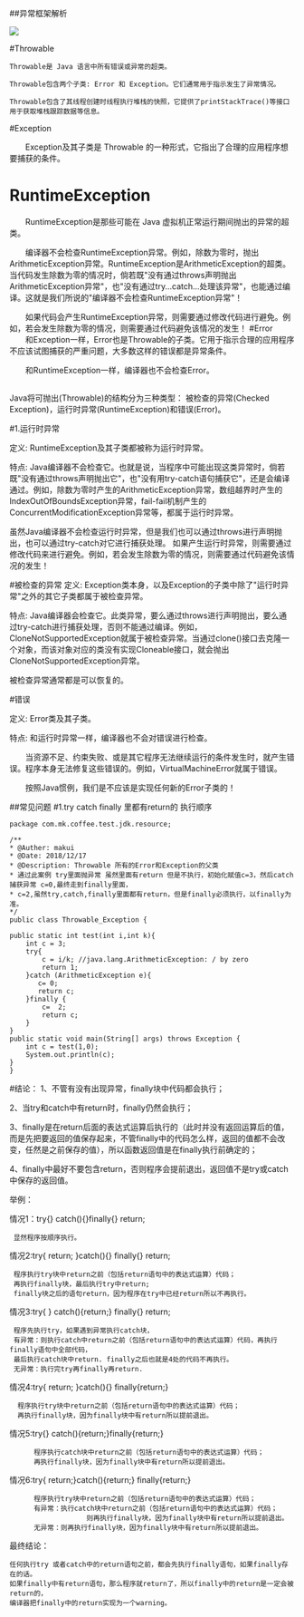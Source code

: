 ##异常框架解析

![](https://img-blog.csdn.net/20180322111107162)

 
#Throwable

	Throwable是 Java 语言中所有错误或异常的超类。
	
	Throwable包含两个子类: Error 和 Exception。它们通常用于指示发生了异常情况。
	
	Throwable包含了其线程创建时线程执行堆栈的快照，它提供了printStackTrace()等接口用于获取堆栈跟踪数据等信息。




#Exception
 
　　Exception及其子类是 Throwable 的一种形式，它指出了合理的应用程序想要捕获的条件。

# RuntimeException 
 
　　RuntimeException是那些可能在 Java 虚拟机正常运行期间抛出的异常的超类。

　　编译器不会检查RuntimeException异常。例如，除数为零时，抛出ArithmeticException异常。RuntimeException是ArithmeticException的超类。当代码发生除数为零的情况时，倘若既"没有通过throws声明抛出ArithmeticException异常"，也"没有通过try...catch...处理该异常"，也能通过编译。这就是我们所说的"编译器不会检查RuntimeException异常"！

　　如果代码会产生RuntimeException异常，则需要通过修改代码进行避免。例如，若会发生除数为零的情况，则需要通过代码避免该情况的发生！
#Error
　　和Exception一样，Error也是Throwable的子类。它用于指示合理的应用程序不应该试图捕获的严重问题，大多数这样的错误都是异常条件。

　　和RuntimeException一样，编译器也不会检查Error。

##


 Java将可抛出(Throwable)的结构分为三种类型：
	被检查的异常(Checked Exception)，运行时异常(RuntimeException)和错误(Error)。


#1.运行时异常

定义: RuntimeException及其子类都被称为运行时异常。

特点: Java编译器不会检查它。也就是说，当程序中可能出现这类异常时，倘若既"没有通过throws声明抛出它"，也"没有用try-catch语句捕获它"，还是会编译通过。例如，除数为零时产生的ArithmeticException异常，数组越界时产生的IndexOutOfBoundsException异常，fail-fail机制产生的ConcurrentModificationException异常等，都属于运行时异常。

虽然Java编译器不会检查运行时异常，但是我们也可以通过throws进行声明抛出，也可以通过try-catch对它进行捕获处理。
如果产生运行时异常，则需要通过修改代码来进行避免。例如，若会发生除数为零的情况，则需要通过代码避免该情况的发生！

#被检查的异常
定义: Exception类本身，以及Exception的子类中除了"运行时异常"之外的其它子类都属于被检查异常。

特点: Java编译器会检查它。此类异常，要么通过throws进行声明抛出，要么通过try-catch进行捕获处理，否则不能通过编译。例如，CloneNotSupportedException就属于被检查异常。当通过clone()接口去克隆一个对象，而该对象对应的类没有实现Cloneable接口，就会抛出CloneNotSupportedException异常。

被检查异常通常都是可以恢复的。

#错误

定义: Error类及其子类。

特点: 和运行时异常一样，编译器也不会对错误进行检查。

　　当资源不足、约束失败、或是其它程序无法继续运行的条件发生时，就产生错误。程序本身无法修复这些错误的。例如，VirtualMachineError就属于错误。

　　按照Java惯例，我们是不应该是实现任何新的Error子类的！



##常见问题
#1.try catch finally 里都有return的 执行顺序

	package com.mk.coffee.test.jdk.resource;
	
	/**
	* @Auther: makui
	* @Date: 2018/12/17
	* @Description: Throwable 所有的Error和Exception的父类
	* 通过此案例 try里面抛异常 虽然里面有return 但是不执行，初始化赋值c=3，然后catch捕获异常 c=0,最终走到finally里面，
	* c=2,虽然try,catch,finally里面都有return，但是finally必须执行，以finally为准。
	*/
	public class Throwable_Exception {
	
	public static int test(int i,int k){
	    int c = 3;
	    try{
	        c = i/k; //java.lang.ArithmeticException: / by zero
	        return 1;
	    }catch (ArithmeticException e){
	       c= 0;
	       return c;
	    }finally {
	        c=  2;
	        return c;
	    }
	}
	public static void main(String[] args) throws Exception {
	    int c = test(1,0);
	    System.out.println(c);
	}
	}

#结论：
1、不管有没有出现异常，finally块中代码都会执行；

2、当try和catch中有return时，finally仍然会执行；

3、finally是在return后面的表达式运算后执行的（此时并没有返回运算后的值，而是先把要返回的值保存起来，不管finally中的代码怎么样，返回的值都不会改变，任然是之前保存的值），所以函数返回值是在finally执行前确定的；

4、finally中最好不要包含return，否则程序会提前退出，返回值不是try或catch中保存的返回值。

举例：

情况1：try{} catch(){}finally{} return;

     显然程序按顺序执行。

情况2:try{ return; }catch(){} finally{} return;
	
	 程序执行try块中return之前（包括return语句中的表达式运算）代码；
	 再执行finally块，最后执行try中return;
	 finally块之后的语句return，因为程序在try中已经return所以不再执行。

情况3:try{ } catch(){return;} finally{} return;

	 程序先执行try，如果遇到异常执行catch块，
	 有异常：则执行catch中return之前（包括return语句中的表达式运算）代码，再执行finally语句中全部代码，
	 最后执行catch块中return. finally之后也就是4处的代码不再执行。
	 无异常：执行完try再finally再return.

情况4:try{ return; }catch(){} finally{return;}

      程序执行try块中return之前（包括return语句中的表达式运算）代码；
      再执行finally块，因为finally块中有return所以提前退出。

情况5:try{} catch(){return;}finally{return;}

          程序执行catch块中return之前（包括return语句中的表达式运算）代码；
          再执行finally块，因为finally块中有return所以提前退出。
情况6:try{ return;}catch(){return;} finally{return;}

          程序执行try块中return之前（包括return语句中的表达式运算）代码；
          有异常：执行catch块中return之前（包括return语句中的表达式运算）代码；
                       则再执行finally块，因为finally块中有return所以提前退出。
          无异常：则再执行finally块，因为finally块中有return所以提前退出。

最终结论：

	任何执行try 或者catch中的return语句之前，都会先执行finally语句，如果finally存在的话。
	如果finally中有return语句，那么程序就return了，所以finally中的return是一定会被return的，
	编译器把finally中的return实现为一个warning。

 